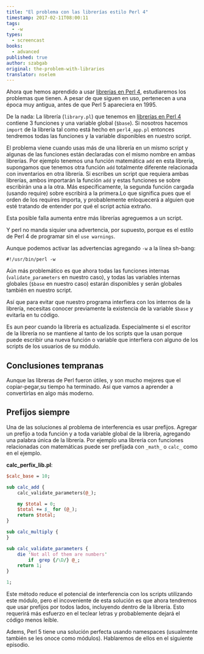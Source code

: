 ```yaml
---
title: "El problema con las librerías estilo Perl 4"
timestamp: 2017-02-11T08:00:11
tags:
  - -w
types:
  - screencast
books:
  - advanced
published: true
author: szabgab
original: the-problem-with-libraries
translator: nselem
---
```



Ahora que hemos aprendido a usar [librerías en Perl 4](/librerias-perl-4), estudiaremos los problemas que tienen.
A pesar de que siguen en uso, pertenecen a una época muy antigua, antes de que Perl 5 apareciera en 1995.

<slidecast file="advanced-perl/libraries-and-modules/the-problem-with-libraries" youtube="UZeEzD5459c" />

De la nada:
La librería (`library.pl`) que tenemos en [librerías en Perl 4](/librerias-perl-4) contiene 3 funciones y una variable global (`$base`). Si nosotros hacemos `import` de la librería tal como está hecho en `perl4_app.pl`
entonces tendremos todas las funciones y la variable disponibles en nuestro script.

El problema viene cuando usas más de una librería en un mismo script y algunas de las funciones están declaradas con el mismo nombre en ambas librerías. Por ejemplo tenemos una función matemática `add` en esta librería, supongamos que tenemos otra función `add` totalmente diferente relacionada con inventarios en otra librería. Si escribes un script que requiera ambas librerías, ambos importarán la función `add` y estas funciones se sobre escribirán una a la otra. Más específicamente, la segunda función cargada (usando require) sobre escribirá a la primera.Lo que significa pues que el orden de los requires importa, y probablemente enloquecerá a alguien que esté tratando de entender por qué el script actúa extraño.

Esta posible falla aumenta entre más librerías agreguemos a un script.

Y perl no manda siquier una advertencia, por supuesto, porque es el estilo de Perl 4 de programar sin el `use warnings`.

Aunque podemos activar las advertencias agregando `-w` a la línea sh-bang:

```
#!/usr/bin/perl -w
```

Aún más problemático es que ahora todas las funciones internas (`validate_parameters` en nuestro caso),
y todas las variables internas globales (`$base` en nuestro caso) estarán disponibles y serán globales también en nuestro script.

Así que para evitar que nuestro programa interfiera con los internos de la librería, necesitas conocer previamente la existencia de la variable `$base` y evitarla en tu código.

Es aun peor cuando la librería es actualizada. Especialmente si el escritor de la librería no se mantiene al tanto de los scripts que la usan porque puede escribir una nueva función o variable que interfiera con alguno de los scripts de los usuarios de su módulo.

## Conclusiones tempranas

Aunque las libreras de Perl fueron útiles, y son mucho mejores que el copiar-pegar,su tiempo ha terminado.
Así que vamos a aprender a convertirlas en algo más moderno.
## Prefijos siempre

Una de las soluciones al problema de interferencia es usar prefijos. Agregar un prefijo a toda función y a toda variable global de la librería, agregando una palabra única de la librería. Por ejemplo una librería con funciones relacionadas con matemáticas puede ser prefijada con `_math_` o `calc_` como en el ejemplo.

<b>calc_perfix_lib.pl</b>:

```perl
$calc_base = 10;

sub calc_add {
    calc_validate_parameters(@_);

    my $total = 0;
    $total += $_ for (@_);
    return $total;
}

sub calc_multiply {
}

sub calc_validate_parameters {
    die 'Not all of them are numbers'
        if  grep {/\D/} @_;
    return 1;
}

1;
```

Este método reduce el potencial de interferencia con los scripts utilizando este módulo, pero el incoveniente de esta solución es que ahora tendremos que usar prefijos por todos lados, incluyendo dentro de la librería. Esto requerirá más esfuerzo en el teclear letras y probablemente dejará el código menos leíble.

Adems, Perl 5 tiene una solución perfecta usando namespaces (usualmente también se les onoce como módulos).
Hablaremos de ellos en el siguiente episodio.
